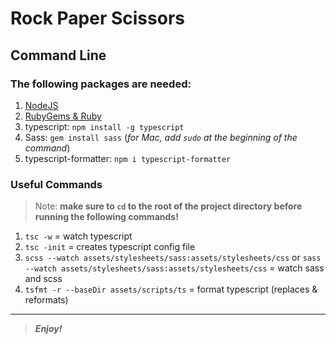 [//]: # (Start README.md file)

Rock Paper Scissors
===================

## Command Line

### The following packages are needed:
1. [NodeJS](https://nodejs.org/en/)
2. [RubyGems & Ruby](https://www.ruby-lang.org/en/downloads/)
3. typescript: `npm install -g typescript`
4. Sass: `gem install sass` (_for Mac, add `sudo` at the beginning of the command_)
5. typescript-formatter: `npm i typescript-formatter`

### Useful Commands

> Note: **make sure to `cd` to the root of the project directory before running the following commands!**

1. `tsc -w` = watch typescript
2. `tsc -init` = creates typescript config file
3. `scss --watch assets/stylesheets/sass:assets/stylesheets/css` or `sass --watch assets/stylesheets/sass:assets/stylesheets/css` = watch sass and scss
4. `tsfmt -r --baseDir assets/scripts/ts` = format typescript (replaces & reformats)

________

> __*Enjoy!*__

[//]: # "End README.md file"
